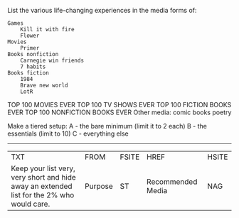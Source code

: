 

List the various life-changing experiences in the media forms of:

    Games
        Kill it with fire
        Flower
    Movies
        Primer
    Books nonfiction
        Carnegie win friends
        7 habits
    Books fiction
        1984
        Brave new world
        LotR

TOP 100 MOVIES EVER
TOP 100 TV SHOWS EVER
TOP 100 FICTION BOOKS EVER
TOP 100 NONFICTION BOOKS EVER
Other media:
comic books
poetry

Make a tiered setup:
A - the bare minimum (limit it to 2 each)
B - the essentials (limit to 10)
C - everything else

---
|   |   |   |   |   |
|---|---|---|---|---|
|TXT|FROM|FSITE|HREF|HSITE|
|Keep your list very, very short and hide away an extended list for the 2% who would care.|Purpose|ST|Recommended Media|NAG|


